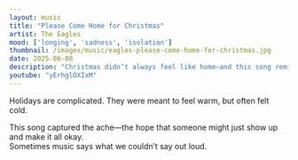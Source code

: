 ```yaml
---
layout: music
title: "Please Come Home for Christmas"
artist: The Eagles
mood: ['longing', 'sadness', 'isolation']
thumbnail: /images/music/eagles-please-come-home-for-christmas.jpg
date: 2025-06-08
description: "Christmas didn’t always feel like home—and this song reminded me why."
youtube: "yErhglOXIxM"
---
```


Holidays are complicated. They were meant to feel warm, but often felt cold.

This song captured the ache—the hope that someone might just show up and make it all okay.  
Sometimes music says what we couldn’t say out loud.
